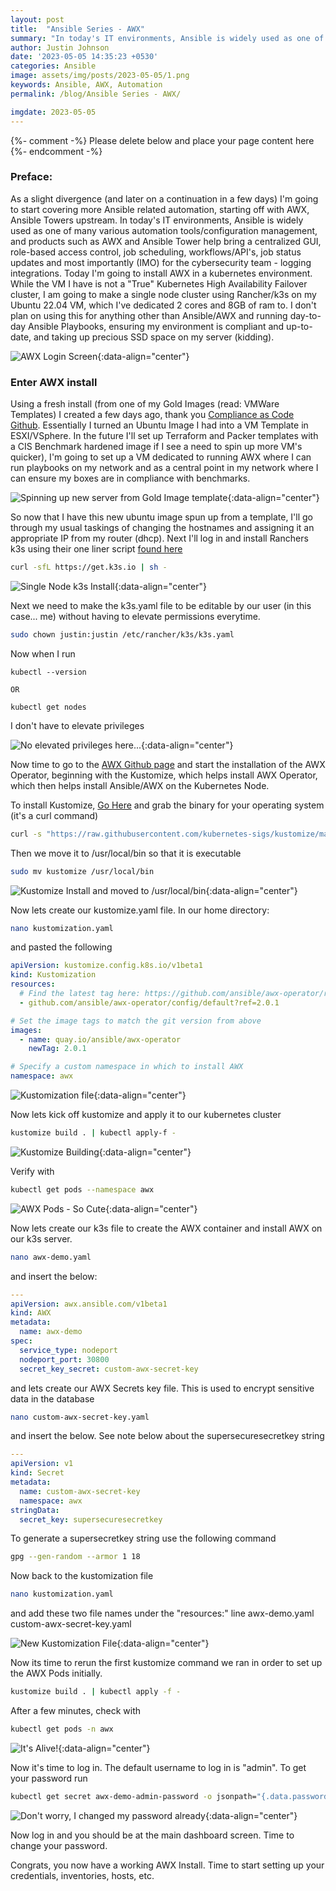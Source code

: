 ```yaml
---
layout: post
title:  "Ansible Series - AWX"
summary: "In today's IT environments, Ansible is widely used as one of many various automation tools/configuration management, and products such as AWX and Ansible Tower help bring a centralized GUI..."
author: Justin Johnson
date: '2023-05-05 14:35:23 +0530'
categories: Ansible
image: assets/img/posts/2023-05-05/1.png
keywords: Ansible, AWX, Automation
permalink: /blog/Ansible Series - AWX/

imgdate: 2023-05-05
---
```


{%- comment -%} Please delete below and place your page content here {%- endcomment -%}

### Preface:
As a slight divergence (and later on a continuation in a few days) I'm going to start covering more Ansible related automation, starting off with AWX, Ansible Towers upstream. In today's IT environments, Ansible is widely used as one of many various automation tools/configuration management, and products such as AWX and Ansible Tower help bring a centralized GUI, role-based access control, job scheduling, workflows/API's, job status updates and most importantly (IMO) for the cybersecurity team - logging integrations. Today I'm going to install AWX in a kubernetes environment. While the VM I have is not a "True" Kubernetes High Availability Failover cluster, I am going to make a single node cluster using Rancher/k3s on my Ubuntu 22.04 VM, which I've dedicated 2 cores and 8GB of ram to. I don't plan on using this for anything other than Ansible/AWX and running day-to-day Ansible Playbooks, ensuring my environment is compliant and up-to-date, and taking up precious SSD space on my server (kidding).

![AWX Login Screen](/assets/img/posts/{{page.imgdate}}/1.png){:data-align="center"}

### Enter AWX install
Using a fresh install (from one of my Gold Images (read: VMWare Templates) I created a few days ago, thank you [Compliance as Code Github](https://github.com/ComplianceAsCode/content). Essentially I turned an Ubuntu Image I had into a VM Template in ESXI/VSphere. In the future I'll set up Terraform and Packer templates with a CIS Benchmark hardened image if I see a need to spin up more VM's quicker), I'm going to set up a VM dedicated to running AWX where I can run playbooks on my network and as a central point in my network where I can ensure my boxes are in compliance with benchmarks. 

![Spinning up new server from Gold Image template](/assets/img/posts/{{page.imgdate}}/2.png){:data-align="center"}

So now that I have this new ubuntu image spun up from a template, I'll go through my usual taskings of changing the hostnames and assigning it an appropriate IP from my router (dhcp). Next I'll log in and install Ranchers k3s using their one liner script [found here](https://docs.k3s.io/installation/configuration)

```bash
curl -sfL https://get.k3s.io | sh -
```
![Single Node k3s Install](/assets/img/posts/{{page.imgdate}}/2.png){:data-align="center"}

Next we need to make the k3s.yaml file to be editable by our user (in this case... me) without having to elevate permissions everytime. 

```bash
sudo chown justin:justin /etc/rancher/k3s/k3s.yaml
```

Now when I run 

```
kubectl --version

OR

kubectl get nodes
```

I don't have to elevate privileges

![No elevated privileges here...](/assets/img/posts/{{page.imgdate}}/3.png){:data-align="center"}

Now time to go to the [AWX Github page](https://github.com/ansible/awx-operator) and start the installation of the AWX Operator, beginning with the Kustomize, which helps install AWX Operator, which then helps install Ansible/AWX on the Kubernetes Node.

To install Kustomize, [Go Here](https://kubectl.docs.kubernetes.io/installation/kustomize/) and grab the binary for your operating system (it's a curl command)

```bash
curl -s "https://raw.githubusercontent.com/kubernetes-sigs/kustomize/master/hack/install_kustomize.sh"  | bash
```

Then we move it to /usr/local/bin so that it is executable

```bash
sudo mv kustomize /usr/local/bin
```

![Kustomize Install and moved to /usr/local/bin](/assets/img/posts/{{page.imgdate}}/4.png){:data-align="center"}


Now lets create our kustomize.yaml file. In our home directory:

```bash
nano kustomization.yaml
```

and pasted the following

```yaml
apiVersion: kustomize.config.k8s.io/v1beta1
kind: Kustomization
resources:
  # Find the latest tag here: https://github.com/ansible/awx-operator/releases
  - github.com/ansible/awx-operator/config/default?ref=2.0.1

# Set the image tags to match the git version from above
images:
  - name: quay.io/ansible/awx-operator
    newTag: 2.0.1

# Specify a custom namespace in which to install AWX
namespace: awx
```
![Kustomization file](/assets/img/posts/{{page.imgdate}}/5.png){:data-align="center"}

Now lets kick off kustomize and apply it to our kubernetes cluster

```bash
kustomize build . | kubectl apply-f -
```

![Kustomize Building](/assets/img/posts/{{page.imgdate}}/6.png){:data-align="center"}

Verify with

```bash
kubectl get pods --namespace awx
```

![AWX Pods - So Cute](/assets/img/posts/{{page.imgdate}}/7.png){:data-align="center"}

Now lets create our k3s file to create the AWX container and install AWX on our k3s server.

```bash
nano awx-demo.yaml
```

and insert the below:

```yaml
---
apiVersion: awx.ansible.com/v1beta1
kind: AWX
metadata:
  name: awx-demo
spec:
  service_type: nodeport
  nodeport_port: 30800
  secret_key_secret: custom-awx-secret-key
```

and lets create our AWX Secrets key file. This is used to encrypt sensitive data in the database

```bash
nano custom-awx-secret-key.yaml
```

and insert the below. See note below about the supersecuresecretkey string

```yaml
---
apiVersion: v1
kind: Secret
metadata:
  name: custom-awx-secret-key
  namespace: awx
stringData:
  secret_key: supersecuresecretkey
```

To generate a supersecretkey string use the following command

```bash
gpg --gen-random --armor 1 18
```

Now back to the kustomization file

```bash
nano kustomization.yaml
```
and add these two file names under the "resources:" line
awx-demo.yaml
custom-awx-secret-key.yaml

![New Kustomization File](/assets/img/posts/{{page.imgdate}}/8.png){:data-align="center"}


Now its time to rerun the first kustomize command we ran in order to set up the AWX Pods initially.

```bash
kustomize build . | kubectl apply -f -         
```

After a few minutes, check with 

```bash
kubectl get pods -n awx
```

![It's Alive!](/assets/img/posts/{{page.imgdate}}/9.png){:data-align="center"}

Now it's time to log in. The default username to log in is "admin". To get your password run

```bash
kubectl get secret awx-demo-admin-password -o jsonpath="{.data.password}" --namespace awx| base64 --decode 
```

![Don't worry, I changed my password already](/assets/img/posts/{{page.imgdate}}/9.png){:data-align="center"}

Now log in and you should be at the main dashboard screen. Time to change your password. 

Congrats, you now have a working AWX Install. Time to start setting up your credentials, inventories, hosts, etc.
